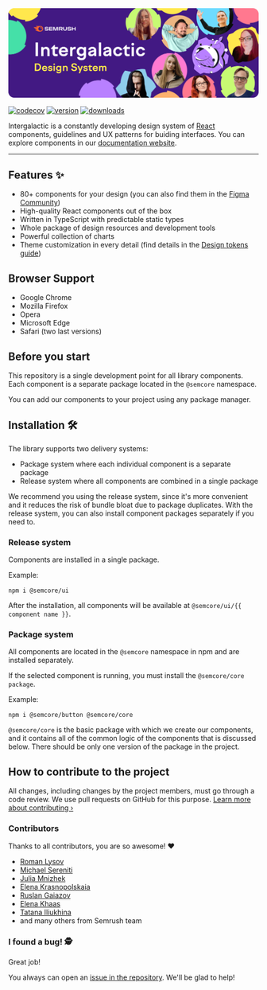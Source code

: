 <img src=".github/images/semrush-hero.png" alt="team's picture">

[![codecov](https://codecov.io/gh/semrush/intergalactic/branch/master/graph/badge.svg?token=OILALW3YQE)](https://codecov.io/gh/semrush/intergalactic)
[![version](https://img.shields.io/npm/v/@semcore/ui.svg)](https://www.npmjs.com/package/@semcore/ui)
[![downloads](https://img.shields.io/npm/dt/@semcore/ui.svg)](https://www.npmjs.com/package/@semcore/ui)

Intergalactic is a constantly developing design system of [React](https://reactjs.org/) components, guidelines and UX patterns for buiding interfaces. You can explore components in our [documentation website](https://i.semrush.com).

---

## Features ✨

- 80+ components for your design (you can also find them in the [Figma Community](https://www.figma.com/@semrush))
- High-quality React components out of the box
- Written in TypeScript with predictable static types
- Whole package of design resources and development tools
- Powerful collection of charts
- Theme customization in every detail (find details in the [Design tokens guide](https://developer.semrush.com/intergalactic/style/design-tokens/))

## Browser Support

- Google Chrome
- Mozilla Firefox
- Opera
- Microsoft Edge
- Safari (two last versions)

## Before you start

This repository is a single development point for all library components. Each component is a separate package located in the `@semcore` namespace.

You can add our components to your project using any package manager.

## Installation 🛠

The library supports two delivery systems:

- Package system where each individual component is a separate package
- Release system where all components are combined in a single package

We recommend you using the release system, since it's more convenient and it reduces the risk of bundle bloat due to package duplicates. With the release system, you can also install component packages separately if you need to.

### Release system

Components are installed in a single package.

Example:

```
npm i @semcore/ui
```

After the installation, all components will be available at `@semcore/ui/{{ component name }}`.

### Package system

All components are located in the `@semcore` namespace in npm and are installed separately.

If the selected component is running, you must install the `@semcore/core package`.

Example:

```
npm i @semcore/button @semcore/core
```

`@semcore/core` is the basic package with which we create our components, and it contains all of the common logic of the components that is discussed below. There should be only one version of the package in the project.

## How to contribute to the project

All changes, including changes by the project members, must go through a code review. We use pull requests on GitHub for this purpose. [Learn more about contributing ›](https://github.com/semrush/intergalactic/blob/master/CONTRIBUTING.md)

### Contributors

Thanks to all contributors, you are so awesome! ❤️

- [Roman Lysov](https://github.com/lsroman)
- [Michael Sereniti](https://github.com/phytonmk)
- [Julia Mnizhek](https://github.com/j-mnizhek)
- [Elena Krasnopolskaia](https://github.com/ekrasnopolskaia)
- [Ruslan Gaiazov](https://github.com/freeyoungstrong)
- [Elena Khaas](https://github.com/elenakhaas)
- [Tatana Iliukhina](https://github.com/tatana-I)
- and many others from Semrush team

### I found a bug! 🕵️‍

Great job!

You always can open an [issue in the repository](https://github.com/semrush/intergalactic/issues/new?issue). We'll be glad to help!
